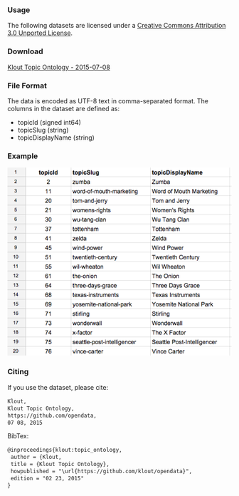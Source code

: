 ### Usage ###
The following datasets are licensed under a [Creative Commons Attribution 3.0 Unported License](http://creativecommons.org/licenses/by/3.0/).

### Download ###

[Klout Topic Ontology - 2015-07-08](dataset/klout_topic_ontology_20150708.csv) 

### File Format ###

The data is encoded as UTF-8 text in comma-separated format. The columns in the dataset are defined as:

* topicId (signed int64)
* topicSlug (string)
* topicDisplayName (string)

### Example ###

[![Example](images/klout_topic_ontology.png)](images/klout_topic_ontology.png)

### Citing ###

If you use the dataset, please cite:
```
Klout, 
Klout Topic Ontology, 
https://github.com/opendata, 
07 08, 2015
```

BibTex:
```
@inproceedings{klout:topic_ontology,
 author = {Klout,
 title = {Klout Topic Ontology},
 howpublished = "\url{https://github.com/klout/opendata}",
 edition = "02 23, 2015"
}
```
